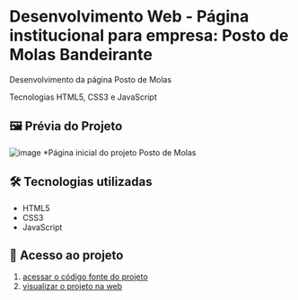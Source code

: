 # Desenvolvimento Web - Página institucional para empresa: Posto de Molas Bandeirante 

Desenvolvimento da página Posto de Molas

Tecnologias HTML5, CSS3 e JavaScript

## 🖼 Prévia do Projeto 
![image](https://github.com/user-attachments/assets/55e51b88-f4cd-4e34-bd50-5da74f7bfe49)
*Página inicial do projeto Posto de Molas

## 🛠 Tecnologias utilizadas

- HTML5
- CSS3
- JavaScript

## 📁 Acesso ao projeto

1. [acessar o código fonte do projeto](https://github.com/viniciusalmeidaalves/projeto-web-posto-de-molas-bandeirante)
2. [visualizar o projeto na web](https://projeto-web-posto-de-molas-bandeirante.vercel.app/)
